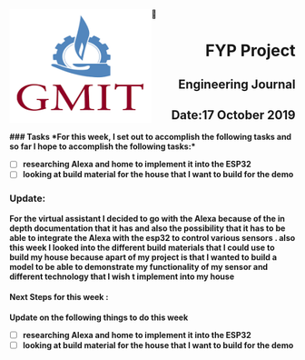 <img align="left" width="250" height="200" src="/gmit.png">

<h1 align="right"><b>FYP Project</h1>
<h2 align="right">Engineering Journal</h2>
<h2 align="right">Date:17 October 2019</h2>
### Tasks
 *For this week, I set out to accomplish the following tasks and so far I hope to accomplish the following tasks:*
 
- [ ] researching Alexa and home to implement it into the ESP32
- [ ] looking at build material for the house that I want to build for the demo   

<p></p>
<p></p>

### Update:
<p>For the virtual assistant I decided to go with the Alexa because of the in depth documentation that it has and also the possibility that it has to be able to integrate the Alexa with the esp32 to control various sensors . also this week I looked into the different  build materials that I could use to build my house because apart of my project is that I wanted to build a model to be able to demonstrate my functionality of my sensor and different technology that I wish t implement into my house </p>

#### Next Steps for this week :

<p>Update on the following things to do this week</p>

- [ ] researching Alexa and home to implement it into the ESP32
- [ ] looking at build material for the house that I want to build for the demo   
